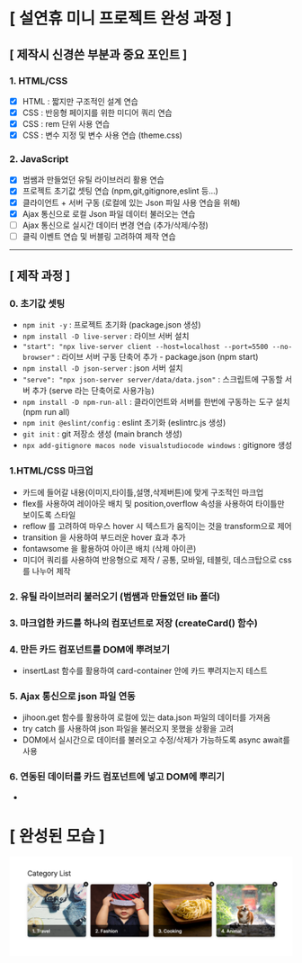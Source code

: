 # [ 설연휴 미니 프로젝트 완성 과정 ]

## [ 제작시 신경쓴 부분과 중요 포인트 ]

### 1. HTML/CSS

- [x] HTML : 짧지만 구조적인 설계 연습
- [x] CSS : 반응형 페이지를 위한 미디어 쿼리 연습
- [x] CSS : rem 단위 사용 연습
- [x] CSS : 변수 지정 및 변수 사용 연습 (theme.css)

### 2. JavaScript

- [x] 범쌤과 만들었던 유틸 라이브러리 활용 연습
- [x] 프로젝트 초기값 셋팅 연습 (npm,git,gitignore,eslint 등...)
- [x] 클라이언트 + 서버 구동 (로컬에 있는 Json 파일 사용 연습을 위해)
- [x] Ajax 통신으로 로컬 Json 파일 데이터 불러오는 연습
- [ ] Ajax 통신으로 실시간 데이터 변경 연습 (추가/삭제/수정)
- [ ] 클릭 이벤트 연습 및 버블링 고려하여 제작 연습

---

## [ 제작 과정 ]

### 0. 초기값 셋팅

- `npm init -y` : 프로젝트 초기화 (package.json 생성)
- `npm install -D live-server` : 라이브 서버 설치
- `"start": "npx live-server client --host=localhost --port=5500 --no-browser"` : 라이브 서버 구동 단축어 추가 - package.json (npm start)
- `npm install -D json-server` : json 서버 설치
- `"serve": "npx json-server server/data/data.json"` : 스크립트에 구동할 서버 추가 (serve 라는 단축어로 사용가능)
- `npm install -D npm-run-all` : 클라이언트와 서버를 한번에 구동하는 도구 설치 (npm run all)
- `npm init @eslint/config` : eslint 초기화 (eslintrc.js 생성)
- `git init` : git 저장소 생성 (main branch 생성)
- `npx add-gitignore macos node visualstudiocode windows` : gitignore 생성

### 1.HTML/CSS 마크업

- 카드에 들어갈 내용(이미지,타이틀,설명,삭제버튼)에 맞게 구조적인 마크업
- flex를 사용하여 레이아웃 배치 및 position,overflow 속성을 사용하여 타이틀만 보이도록 스타일
- reflow 를 고려하여 마우스 hover 시 텍스트가 움직이는 것을 transform으로 제어
- transition 을 사용하여 부드러운 hover 효과 추가
- fontawsome 을 활용하여 아이콘 배치 (삭제 아이콘)
- 미디어 쿼리를 사용하여 반응형으로 제작 / 공통, 모바일, 테블릿, 데스크탑으로 css를 나누어 제작

### 2. 유틸 라이브러리 불러오기 (범쌤과 만들었던 lib 폴더)

### 3. 마크업한 카드를 하나의 컴포넌트로 저장 (createCard() 함수)

### 4. 만든 카드 컴포넌트를 DOM에 뿌려보기

- insertLast 함수를 활용하여 card-container 안에 카드 뿌려지는지 테스트

### 5. Ajax 통신으로 json 파일 연동

- jihoon.get 함수를 활용하여 로컬에 있는 data.json 파일의 데이터를 가져옴
- try catch 를 사용하여 json 파일을 불러오지 못했을 상황을 고려
- DOM에서 실시간으로 데이터를 불러오고 수정/삭제가 가능하도록 async await를 사용

### 6. 연동된 데이터를 카드 컴포넌트에 넣고 DOM에 뿌리기

-

# [ 완성된 모습 ]

![](2023-01-22-13-19-01.png)
